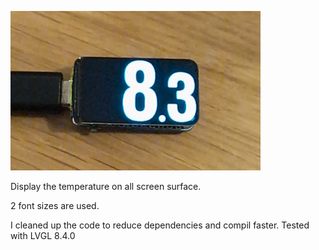 


![screenshot](image.jpg)


Display the temperature on all screen surface.

2 font sizes are used.


I cleaned up the code to reduce dependencies and compil faster.
Tested with LVGL 8.4.0
